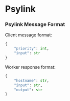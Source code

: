 # Psylink

### Psylink Message Format

Client message format:

```python
{
    "priority": int,
    "input": str
}
```

Worker response format:

```python
{
    "hostname": str,
    "input": str,
    "output": str
}
```